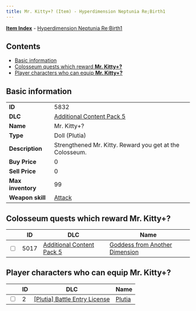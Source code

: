 ```yaml
---
title: Mr. Kitty+? (Item) - Hyperdimension Neptunia Re;Birth1
---
```


[**Item Index**](/neptunia/rb1/item/index.html) - [Hyperdimension Neptunia Re;Birth1](/neptunia/rb1)

## Contents

- [Basic information](#basic-information)
- [Colosseum quests which reward **Mr. Kitty+?**](#colosseum-quests-which-reward-mr-kitty)
- [Player characters who can equip **Mr. Kitty+?**](#player-characters-who-can-equip-mr-kitty)

## Basic information

|   |   |
| -- | -- |
| **ID** | 5832 |
| **DLC** | [Additional Content Pack 5](/neptunia/rb1/dlc/14-pack5.html) |
| **Name** | Mr. Kitty+? |
| **Type** | Doll (Plutia) |
| **Description** | Strengthened Mr. Kitty. Reward you get at the Colosseum. |
| **Buy Price** | 0 |
| **Sell Price** | 0 |
| **Max inventory** | 99 |
| **Weapon skill** | [Attack](/neptunia/rb1/skill/7-201-attack.html) |


## Colosseum quests which reward **Mr. Kitty+?**

|    | ID | DLC | Name |
| -- | -- | --- | ---- |
| <input type="checkbox" id="rb1-colosseum-14-5017" class="trackbox" /> | 5017 | [Additional Content Pack 5](/neptunia/rb1/dlc/14-pack5.html) | [Goddess from Another Dimension](/neptunia/rb1/colosseum/14-5017-goddess-from-another-dimension.html) |


## Player characters who can equip **Mr. Kitty+?**

|    | ID | DLC | Name |
| -- | -- | --- | ---- |
| <input type="checkbox" id="rb1-player-7-2" class="trackbox" /> | 2 | [[Plutia] Battle Entry License](/neptunia/rb1/dlc/7-plutia.html) | [Plutia](/neptunia/rb1/player/7-2-plutia.html) |
